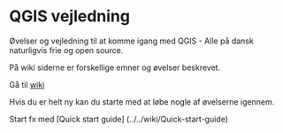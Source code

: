 QGIS vejledning
===============

Øvelser og vejledning til at komme igang med QGIS - Alle på dansk naturligvis frie og open source.

På wiki siderne er forskellige emner og øvelser beskrevet. 

Gå til [wiki](../../wiki/Home)


Hvis du er helt ny kan du starte med at løbe nogle af øvelserne igennem.

Start fx med [Quick start guide] (../../wiki/Quick-start-guide)  


